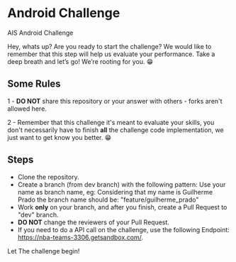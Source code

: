 # Android Challenge

AIS Android Challenge

Hey, whats up? Are you ready to start the challenge? We would like to remember that this step will help us evaluate your performance. Take a deep breath and let’s go!
We’re rooting for you. 😁

## Some Rules

1 - **DO NOT** share this repository or your answer with others - forks aren't allowed here.

2 - Remember that this challenge it's meant to evaluate your skills, you don't necessarily have to finish **all** the challenge code implementation, we just want to get know you better. 😁

## Steps

- Clone the repository.
- Create a branch (from dev branch) with the following pattern:
  Use your name as branch name, eg:
  Considering that my name is Guilherme Prado the branch name should be: "feature/guilherme_prado"
- Work **only** on your branch, and after you finish, create a Pull Request to "dev" branch.
- **DO NOT** change the reviewers of your Pull Request.
- If you need to do a API call on the challenge, use the following Endpoint: https://nba-teams-3306.getsandbox.com/.

Let The challenge begin!
